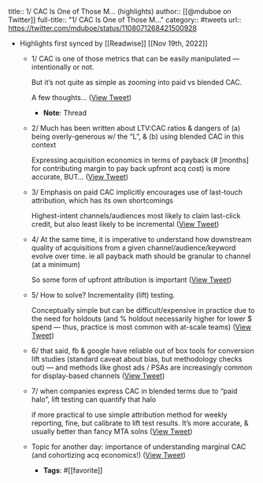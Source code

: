 title:: 1/ CAC Is One of Those M... (highlights)
author:: [[@mduboe on Twitter]]
full-title:: "1/ CAC Is One of Those M..."
category:: #tweets
url:: https://twitter.com/mduboe/status/1108071268421500928

- Highlights first synced by [[Readwise]] [[Nov 19th, 2022]]
	- 1/ CAC is one of those metrics that can be easily manipulated — intentionally or not. 
	  
	  But it’s not quite as simple as zooming into paid vs blended CAC. 
	  
	  A few thoughts… ([View Tweet](https://twitter.com/mduboe/status/1108070348560322560))
		- **Note**: Thread
	- 2/ Much has been written about LTV:CAC ratios & dangers of (a) being overly-generous w/ the “L”, & (b) using blended CAC in this context
	  
	  Expressing acquisition economics in terms of payback (# [months] for contributing margin to pay back upfront acq cost) is more accurate, BUT… ([View Tweet](https://twitter.com/mduboe/status/1108070474951516160))
	- 3/ Emphasis on paid CAC implicitly encourages use of last-touch attribution, which has its own shortcomings
	  
	  Highest-intent channels/audiences most likely to claim last-click credit, but also least likely to be incremental ([View Tweet](https://twitter.com/mduboe/status/1108070537354305536))
	- 4/ At the same time, it is imperative to understand how downstream quality of acquisitions from a given channel/audience/keyword evolve over time. ie all payback math should be granular to channel (at a minimum)
	  
	  So some form of upfront attribution is important ([View Tweet](https://twitter.com/mduboe/status/1108070597890727936))
	- 5/ How to solve? Incrementality (lift) testing.
	  
	  Conceptually simple but can be difficult/expensive in practice due to the need for holdouts (and % holdout necessarily higher for lower $ spend — thus, practice is most common with at-scale teams) ([View Tweet](https://twitter.com/mduboe/status/1108070664957620225))
	- 6/ that said, fb & google have reliable out of box tools for conversion lift studies (standard caveat about bias, but methodology checks out) — and methods like ghost ads / PSAs are increasingly common for display-based channels ([View Tweet](https://twitter.com/mduboe/status/1108070738878066688))
	- 7/ when companies express CAC in blended terms due to “paid halo”, lift testing can quantify that halo
	  
	  if more practical to use simple attribution method for weekly reporting, fine, but calibrate to lift test results. It’s more accurate, & usually better than fancy MTA solns ([View Tweet](https://twitter.com/mduboe/status/1108071095041581057))
	- Topic for another day: importance of understanding marginal CAC (and cohortizing acq economics!) ([View Tweet](https://twitter.com/mduboe/status/1108071268421500928))
		- **Tags**: #[[favorite]]